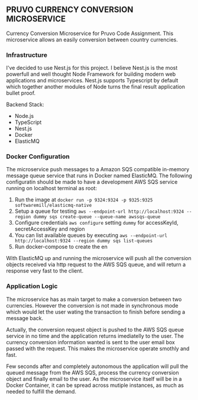 ## PRUVO CURRENCY CONVERSION MICROSERVICE
Currency Conversion Microservice for Pruvo Code Assignment. This microservice allows an easily conversion between country currencies. 

### Infrastructure
I've decided to use Nest.js for this project. I believe Nest.js is the most powerfull 
and well thought Node Framework for building modern web applications and microservices. 
Nest.js supports Typescript by default which together another modules of Node turns the 
final result application bullet proof. 

Backend Stack:

* Node.js
* TypeScript
* Nest.js 
* Docker
* ElasticMQ

### Docker Configuration
The microservice push messages to a Amazon SQS compatible in-memory message queue service that runs in Docker named ElasticMQ. The following configuratin should be made to have a development AWS SQS service 
running on localhost terminal as root:

1) Run the image at `docker run -p 9324:9324 -p 9325:9325 softwaremill/elasticmq-native`
2) Setup a queue for testing `aws --endpoint-url http://localhost:9324 --region dummy sqs create-queue --queue-name awssqs-queue`
3) Configure credentials `aws configure` setting `dummy` for accessKeyId, secretAccessKey and region
4) You can list available queues by executing `aws --endpoint-url http://localhost:9324 --region dummy sqs list-queues`
5) Run docker-compose to create the en

With ElasticMQ up and running the microservice will push all the conversion objects received via 
http request to the AWS SQS queue, and will return a response very fast to the client. 

### Application Logic
The microservice has as main target to make a conversion between two currencies. However the conversion is not made in synchronous mode which would let the user wating the transaction to finish before sending a message back. 

Actually, the conversion request object is pushed to the AWS SQS queue service in no time and the application returns imediatelly to the user. The currency conversion information wanted is sent to the user email box passed with the request. This makes the microservice operate smothly and fast. 

Few seconds after and completely autonomous the application will pull the queued message from the AWS SQS, process the currency conversion object and finally email to the user. As the microservice itself will be in a Docker Container, it can be spread across mutiple instances, as much as needed to fulfill the demand. 




